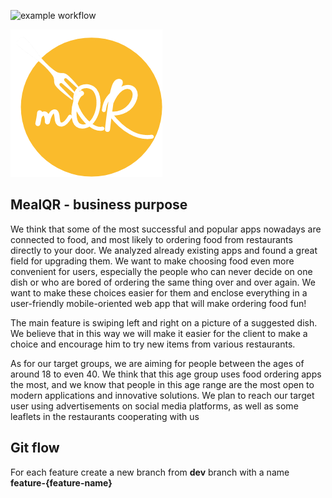 ![example workflow](https://github.com/Yurii17K/MealQR/actions/workflows/maven.yml/badge.svg)

![MealQR Logo](images/logo.png)

## MealQR - business purpose
We think that some of the most successful and popular apps nowadays are connected to food, and most likely to ordering food from restaurants directly to your door. We analyzed already existing apps and found a great field for upgrading them. We want to make choosing food even more convenient for users, especially the people who can never decide on one dish or who are bored of ordering the same thing over and over again. We want to make these choices easier for them and enclose everything in a user-friendly mobile-oriented web app that will make ordering food fun! 

The main feature is swiping left and right on a picture of a suggested dish. We believe that in this way we will make it easier for the client to make a choice and encourage him to try new items from various restaurants. 

As for our target groups, we are aiming for people between the ages of around 18 to even 40. We think that this age group uses food ordering apps the most, and we know that people in this age range are the most open to modern applications and innovative solutions. We plan to reach our target user using advertisements on social media platforms, as well as some leaflets in the restaurants cooperating with us


## Git flow
For each feature create a new branch from **dev** branch with a name **feature-{feature-name}**